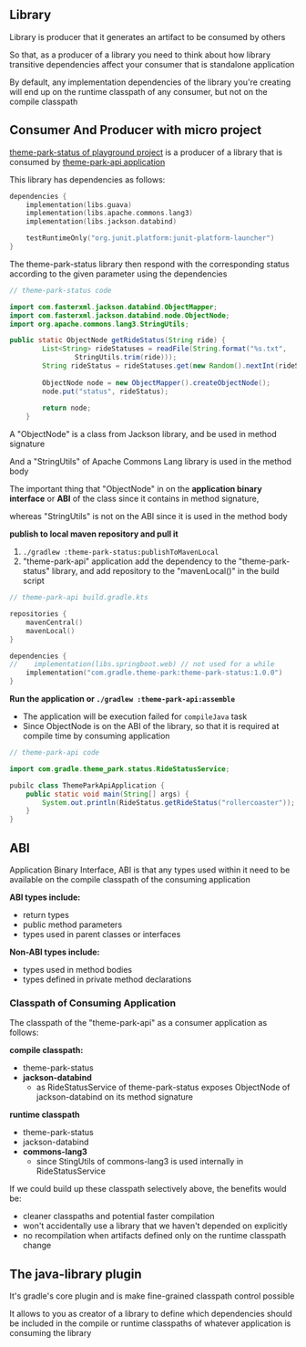 ## Library

Library is producer that it generates an artifact to be consumed by others

So that, as a producer of a library you need to think about how library transitive dependencies affect your consumer that is standalone application

By default, any implementation dependencies of the library you're creating will end up on the runtime classpath of any consumer, but not on the compile classpath

## Consumer And Producer with micro project

[theme-park-status of playground project](../playground/theme-park-status) is a producer of a library that is consumed by [theme-park-api application](../playground/theme-park-api)

This library has dependencies as follows:

```kotlin
dependencies {
    implementation(libs.guava)
    implementation(libs.apache.commons.lang3)
    implementation(libs.jackson.databind)

    testRuntimeOnly("org.junit.platform:junit-platform-launcher")
}
```

The theme-park-status library then respond with the corresponding status according to the given parameter using the dependencies

```java
// theme-park-status code

import com.fasterxml.jackson.databind.ObjectMapper;
import com.fasterxml.jackson.databind.node.ObjectNode;
import org.apache.commons.lang3.StringUtils;

public static ObjectNode getRideStatus(String ride) {
        List<String> rideStatuses = readFile(String.format("%s.txt",
                StringUtils.trim(ride)));
        String rideStatus = rideStatuses.get(new Random().nextInt(rideStatuses.size()));
        
        ObjectNode node = new ObjectMapper().createObjectNode();
        node.put("status", rideStatus);
        
        return node;
    }
```

A "ObjectNode" is a class from Jackson library, and be used in method signature

And a "StringUtils" of Apache Commons Lang library is used in the method body

The important thing that "ObjectNode" in on the **application binary interface** or **ABI** of the class since it contains in method signature, 

whereas "StringUtils" is not on the ABI since it is used in the method body

**publish to local maven repository and pull it**
1. `./gradlew :theme-park-status:publishToMavenLocal`
2. "theme-park-api" application add the dependency to the "theme-park-status" library, and add repository to the "mavenLocal()" in the build script

```kotlin
// theme-park-api build.gradle.kts

repositories {
    mavenCentral()
    mavenLocal()
}

dependencies {
//    implementation(libs.springboot.web) // not used for a while
    implementation("com.gradle.theme-park:theme-park-status:1.0.0")
}
```

**Run the application or `./gradlew :theme-park-api:assemble`**
- The application will be execution failed for `compileJava` task
- Since ObjectNode is on the ABI of the library, so that it is required at compile time by consuming application

```java
// theme-park-api code

import com.gradle.theme_park.status.RideStatusService;

pubilc class ThemeParkApiApplication {
    public static void main(String[] args) {
        System.out.println(RideStatus.getRideStatus("rollercoaster"));
    }
}
```

## ABI

Application Binary Interface, ABI is that any types used within it need to be available on the compile classpath of the consuming application

**ABI types include:**
- return types
- public method parameters 
- types used in parent classes or interfaces

**Non-ABI types include:**
- types used in method bodies
- types defined in private method declarations

### Classpath of Consuming Application

The classpath of the "theme-park-api" as a consumer application as follows:

**compile classpath:**
- theme-park-status
- **jackson-databind**
  - as RideStatusService of theme-park-status exposes ObjectNode of jackson-databind on its method signature

**runtime classpath**
- theme-park-status
- jackson-databind
- **commons-lang3**
  - since StingUtils of commons-lang3 is used internally in RideStatusService

If we could build up these classpath selectively above, the benefits would be:
- cleaner classpaths and potential faster compilation
- won't accidentally use a library that we haven't depended on explicitly
- no recompilation when artifacts defined only on the runtime classpath change

## The java-library plugin

It's gradle's core plugin and is make fine-grained classpath control possible

It allows to you as creator of a library to define which dependencies should be included in the compile or runtime classpaths of whatever application is consuming the library




